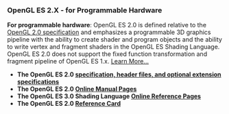 ### OpenGL ES 2.X - for Programmable Hardware

**For programmable hardware**: OpenGL ES 2.0 is defined relative to the [OpenGL 2.0 specification](http://www.opengl.org/documentation/specs/version2.0/glspec20.pdf) and emphasizes a programmable 3D graphics pipeline with the ability to create shader and program objects and the ability to write vertex and fragment shaders in the OpenGL ES Shading Language. OpenGL ES 2.0 does not support the fixed function transformation and fragment pipeline of OpenGL ES 1.x. [Learn More...](/opengles/2_X/)

*   **The OpenGL ES 2.0 [specification, header files, and optional extension specifications](/registry/gles/)**
*   **The OpenGL ES 2.0 [Online Manual Pages](/opengles/sdk/docs/man/)**
*   **The OpenGL ES 3.0 Shading Language [Online Reference Pages](/opengles/sdk/docs/manglsl/)**
*   **The OpenGL ES 2.0 [Reference Card](/developers/reference-cards/)**